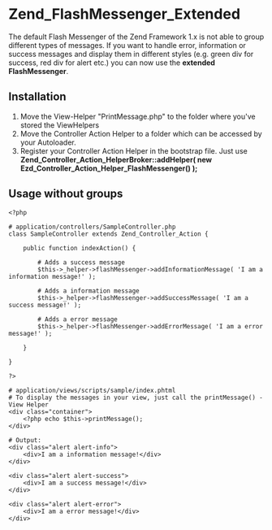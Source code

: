 Zend_FlashMessenger_Extended
============================

The default Flash Messenger of the Zend Framework 1.x is not able to group different types of messages. If you want to handle error, information or success messages and display them in
different styles (e.g. green div for success, red div for alert etc.) you can now use the **extended FlashMessenger**.

Installation
--------
1. Move the View-Helper "PrintMessage.php" to the folder where you've stored the ViewHelpers
2. Move the Controller Action Helper to a folder which can be accessed by your Autoloader.
3. Register your Controller Action Helper in the bootstrap file. Just use **Zend_Controller_Action_HelperBroker::addHelper( new Ezd_Controller_Action_Helper_FlashMessenger() );** 

Usage without groups
--------
	<?php
	
	# application/controllers/SampleController.php
	class SampleController extends Zend_Controller_Action {
	
		public function indexAction() {
		
			# Adds a success message
			$this->_helper->flashMessenger->addInformationMessage( 'I am a information message!' );
			
			# Adds a information message
			$this->_helper->flashMessenger->addSuccessMessage( 'I am a success message!' );
			
			# Adds a error message
			$this->_helper->flashMessenger->addErrorMessage( 'I am a error message!' );
		
		}
	
	}
	
	?>
	
	# application/views/scripts/sample/index.phtml
	# To display the messages in your view, just call the printMessage() - View Helper
	<div class="container">
		<?php echo $this->printMessage();
	</div>
	
	# Output:
	<div class="alert alert-info">
		<div>I am a information message!</div>
	</div>
	
	<div class="alert alert-success">
		<div>I am a success message!</div>
	</div>

	<div class="alert alert-error">
		<div>I am a error message!</div>
	</div>	